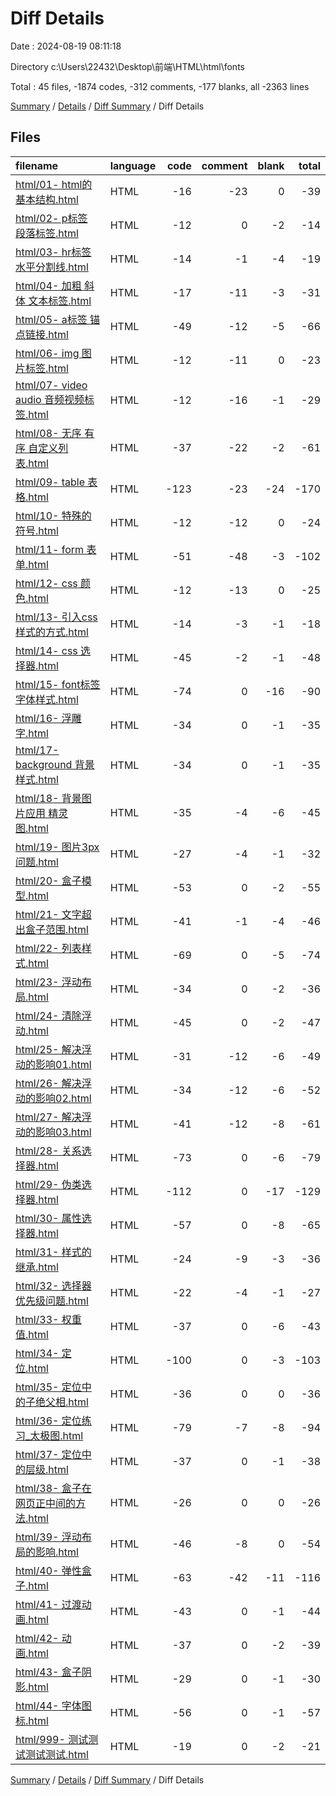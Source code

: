 # Diff Details

Date : 2024-08-19 08:11:18

Directory c:\\Users\\22432\\Desktop\\前端\\HTML\\html\\fonts

Total : 45 files,  -1874 codes, -312 comments, -177 blanks, all -2363 lines

[Summary](results.md) / [Details](details.md) / [Diff Summary](diff.md) / Diff Details

## Files
| filename | language | code | comment | blank | total |
| :--- | :--- | ---: | ---: | ---: | ---: |
| [html/01- html的基本结构.html](/html/01-%20html%E7%9A%84%E5%9F%BA%E6%9C%AC%E7%BB%93%E6%9E%84.html) | HTML | -16 | -23 | 0 | -39 |
| [html/02- p标签 段落标签.html](/html/02-%20p%E6%A0%87%E7%AD%BE%20%E6%AE%B5%E8%90%BD%E6%A0%87%E7%AD%BE.html) | HTML | -12 | 0 | -2 | -14 |
| [html/03- hr标签 水平分割线.html](/html/03-%20hr%E6%A0%87%E7%AD%BE%20%E6%B0%B4%E5%B9%B3%E5%88%86%E5%89%B2%E7%BA%BF.html) | HTML | -14 | -1 | -4 | -19 |
| [html/04- 加粗 斜体 文本标签.html](/html/04-%20%E5%8A%A0%E7%B2%97%20%E6%96%9C%E4%BD%93%20%E6%96%87%E6%9C%AC%E6%A0%87%E7%AD%BE.html) | HTML | -17 | -11 | -3 | -31 |
| [html/05- a标签 锚点链接.html](/html/05-%20a%E6%A0%87%E7%AD%BE%20%E9%94%9A%E7%82%B9%E9%93%BE%E6%8E%A5.html) | HTML | -49 | -12 | -5 | -66 |
| [html/06- img 图片标签.html](/html/06-%20img%20%E5%9B%BE%E7%89%87%E6%A0%87%E7%AD%BE.html) | HTML | -12 | -11 | 0 | -23 |
| [html/07- video audio 音频视频标签.html](/html/07-%20video%20audio%20%E9%9F%B3%E9%A2%91%E8%A7%86%E9%A2%91%E6%A0%87%E7%AD%BE.html) | HTML | -12 | -16 | -1 | -29 |
| [html/08- 无序 有序 自定义列表.html](/html/08-%20%E6%97%A0%E5%BA%8F%20%E6%9C%89%E5%BA%8F%20%E8%87%AA%E5%AE%9A%E4%B9%89%E5%88%97%E8%A1%A8.html) | HTML | -37 | -22 | -2 | -61 |
| [html/09- table 表格.html](/html/09-%20table%20%E8%A1%A8%E6%A0%BC.html) | HTML | -123 | -23 | -24 | -170 |
| [html/10- 特殊的符号.html](/html/10-%20%E7%89%B9%E6%AE%8A%E7%9A%84%E7%AC%A6%E5%8F%B7.html) | HTML | -12 | -12 | 0 | -24 |
| [html/11- form 表单.html](/html/11-%20form%20%E8%A1%A8%E5%8D%95.html) | HTML | -51 | -48 | -3 | -102 |
| [html/12- css 颜色.html](/html/12-%20css%20%E9%A2%9C%E8%89%B2.html) | HTML | -12 | -13 | 0 | -25 |
| [html/13- 引入css样式的方式.html](/html/13-%20%E5%BC%95%E5%85%A5css%E6%A0%B7%E5%BC%8F%E7%9A%84%E6%96%B9%E5%BC%8F.html) | HTML | -14 | -3 | -1 | -18 |
| [html/14- css 选择器.html](/html/14-%20css%20%E9%80%89%E6%8B%A9%E5%99%A8.html) | HTML | -45 | -2 | -1 | -48 |
| [html/15- font标签 字体样式.html](/html/15-%20font%E6%A0%87%E7%AD%BE%20%E5%AD%97%E4%BD%93%E6%A0%B7%E5%BC%8F.html) | HTML | -74 | 0 | -16 | -90 |
| [html/16- 浮雕字.html](/html/16-%20%E6%B5%AE%E9%9B%95%E5%AD%97.html) | HTML | -34 | 0 | -1 | -35 |
| [html/17- background 背景样式.html](/html/17-%20background%20%E8%83%8C%E6%99%AF%E6%A0%B7%E5%BC%8F.html) | HTML | -34 | 0 | -1 | -35 |
| [html/18- 背景图片应用  精灵图.html](/html/18-%20%E8%83%8C%E6%99%AF%E5%9B%BE%E7%89%87%E5%BA%94%E7%94%A8%20%20%E7%B2%BE%E7%81%B5%E5%9B%BE.html) | HTML | -35 | -4 | -6 | -45 |
| [html/19- 图片3px问题.html](/html/19-%20%E5%9B%BE%E7%89%873px%E9%97%AE%E9%A2%98.html) | HTML | -27 | -4 | -1 | -32 |
| [html/20- 盒子模型.html](/html/20-%20%E7%9B%92%E5%AD%90%E6%A8%A1%E5%9E%8B.html) | HTML | -53 | 0 | -2 | -55 |
| [html/21- 文字超出盒子范围.html](/html/21-%20%E6%96%87%E5%AD%97%E8%B6%85%E5%87%BA%E7%9B%92%E5%AD%90%E8%8C%83%E5%9B%B4.html) | HTML | -41 | -1 | -4 | -46 |
| [html/22- 列表样式.html](/html/22-%20%E5%88%97%E8%A1%A8%E6%A0%B7%E5%BC%8F.html) | HTML | -69 | 0 | -5 | -74 |
| [html/23- 浮动布局.html](/html/23-%20%E6%B5%AE%E5%8A%A8%E5%B8%83%E5%B1%80.html) | HTML | -34 | 0 | -2 | -36 |
| [html/24- 清除浮动.html](/html/24-%20%E6%B8%85%E9%99%A4%E6%B5%AE%E5%8A%A8.html) | HTML | -45 | 0 | -2 | -47 |
| [html/25- 解决浮动的影响01.html](/html/25-%20%E8%A7%A3%E5%86%B3%E6%B5%AE%E5%8A%A8%E7%9A%84%E5%BD%B1%E5%93%8D01.html) | HTML | -31 | -12 | -6 | -49 |
| [html/26- 解决浮动的影响02.html](/html/26-%20%E8%A7%A3%E5%86%B3%E6%B5%AE%E5%8A%A8%E7%9A%84%E5%BD%B1%E5%93%8D02.html) | HTML | -34 | -12 | -6 | -52 |
| [html/27- 解决浮动的影响03.html](/html/27-%20%E8%A7%A3%E5%86%B3%E6%B5%AE%E5%8A%A8%E7%9A%84%E5%BD%B1%E5%93%8D03.html) | HTML | -41 | -12 | -8 | -61 |
| [html/28- 关系选择器.html](/html/28-%20%E5%85%B3%E7%B3%BB%E9%80%89%E6%8B%A9%E5%99%A8.html) | HTML | -73 | 0 | -6 | -79 |
| [html/29- 伪类选择器.html](/html/29-%20%E4%BC%AA%E7%B1%BB%E9%80%89%E6%8B%A9%E5%99%A8.html) | HTML | -112 | 0 | -17 | -129 |
| [html/30- 属性选择器.html](/html/30-%20%E5%B1%9E%E6%80%A7%E9%80%89%E6%8B%A9%E5%99%A8.html) | HTML | -57 | 0 | -8 | -65 |
| [html/31- 样式的继承.html](/html/31-%20%E6%A0%B7%E5%BC%8F%E7%9A%84%E7%BB%A7%E6%89%BF.html) | HTML | -24 | -9 | -3 | -36 |
| [html/32- 选择器优先级问题.html](/html/32-%20%E9%80%89%E6%8B%A9%E5%99%A8%E4%BC%98%E5%85%88%E7%BA%A7%E9%97%AE%E9%A2%98.html) | HTML | -22 | -4 | -1 | -27 |
| [html/33- 权重值.html](/html/33-%20%E6%9D%83%E9%87%8D%E5%80%BC.html) | HTML | -37 | 0 | -6 | -43 |
| [html/34- 定位.html](/html/34-%20%E5%AE%9A%E4%BD%8D.html) | HTML | -100 | 0 | -3 | -103 |
| [html/35- 定位中的子绝父相.html](/html/35-%20%E5%AE%9A%E4%BD%8D%E4%B8%AD%E7%9A%84%E5%AD%90%E7%BB%9D%E7%88%B6%E7%9B%B8.html) | HTML | -36 | 0 | 0 | -36 |
| [html/36- 定位练习_太极图.html](/html/36-%20%E5%AE%9A%E4%BD%8D%E7%BB%83%E4%B9%A0_%E5%A4%AA%E6%9E%81%E5%9B%BE.html) | HTML | -79 | -7 | -8 | -94 |
| [html/37- 定位中的层级.html](/html/37-%20%E5%AE%9A%E4%BD%8D%E4%B8%AD%E7%9A%84%E5%B1%82%E7%BA%A7.html) | HTML | -37 | 0 | -1 | -38 |
| [html/38- 盒子在网页正中间的方法.html](/html/38-%20%E7%9B%92%E5%AD%90%E5%9C%A8%E7%BD%91%E9%A1%B5%E6%AD%A3%E4%B8%AD%E9%97%B4%E7%9A%84%E6%96%B9%E6%B3%95.html) | HTML | -26 | 0 | 0 | -26 |
| [html/39- 浮动布局的影响.html](/html/39-%20%E6%B5%AE%E5%8A%A8%E5%B8%83%E5%B1%80%E7%9A%84%E5%BD%B1%E5%93%8D.html) | HTML | -46 | -8 | 0 | -54 |
| [html/40- 弹性盒子.html](/html/40-%20%E5%BC%B9%E6%80%A7%E7%9B%92%E5%AD%90.html) | HTML | -63 | -42 | -11 | -116 |
| [html/41- 过渡动画.html](/html/41-%20%E8%BF%87%E6%B8%A1%E5%8A%A8%E7%94%BB.html) | HTML | -43 | 0 | -1 | -44 |
| [html/42- 动画.html](/html/42-%20%E5%8A%A8%E7%94%BB.html) | HTML | -37 | 0 | -2 | -39 |
| [html/43- 盒子阴影.html](/html/43-%20%E7%9B%92%E5%AD%90%E9%98%B4%E5%BD%B1.html) | HTML | -29 | 0 | -1 | -30 |
| [html/44- 字体图标.html](/html/44-%20%E5%AD%97%E4%BD%93%E5%9B%BE%E6%A0%87.html) | HTML | -56 | 0 | -1 | -57 |
| [html/999- 测试测试测试测试.html](/html/999-%20%E6%B5%8B%E8%AF%95%E6%B5%8B%E8%AF%95%E6%B5%8B%E8%AF%95%E6%B5%8B%E8%AF%95.html) | HTML | -19 | 0 | -2 | -21 |

[Summary](results.md) / [Details](details.md) / [Diff Summary](diff.md) / Diff Details